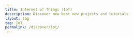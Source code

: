 ```yaml
---
title: Internet of Things (IoT)
description: Discover new best new projects and tutorials
layout: tag
tag: IoT
permalink: /discover/iot/
---
```


